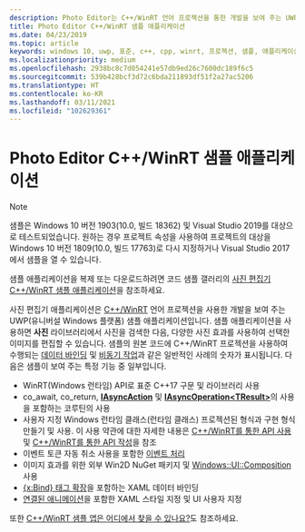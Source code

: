 ```yaml
---
description: Photo Editor는 C++/WinRT 언어 프로젝션을 통한 개발을 보여 주는 UWP 샘플 애플리케이션입니다. 샘플 애플리케이션을 사용하면 사진 라이브러리에서 사진을 검색한 다음, 다양한 사진 효과를 사용하여 선택한 이미지를 편집할 수 있습니다.
title: Photo Editor C++/WinRT 샘플 애플리케이션
ms.date: 04/23/2019
ms.topic: article
keywords: windows 10, uwp, 표준, c++, cpp, winrt, 프로젝션, 샘플, 애플리케이션, 사진, 편집기
ms.localizationpriority: medium
ms.openlocfilehash: 2938bc8c7d054241e57db9ed26c7600dc189f6c5
ms.sourcegitcommit: 539b428bcf3d72c6bda211893df51f2a27ac5206
ms.translationtype: HT
ms.contentlocale: ko-KR
ms.lasthandoff: 03/11/2021
ms.locfileid: "102629361"
---
```

# <a name="photo-editor-cwinrt-sample-application"></a>Photo Editor C++/WinRT 샘플 애플리케이션

> [!NOTE]
> 샘플은 Windows 10 버전 1903(10.0, 빌드 18362) 및 Visual Studio 2019를 대상으로 테스트되었습니다. 원하는 경우 프로젝트 속성을 사용하여 프로젝트의 대상을 Windows 10 버전 1809(10.0, 빌드 17763)로 다시 지정하거나 Visual Studio 2017에서 샘플을 열 수 있습니다.

샘플 애플리케이션을 복제 또는 다운로드하려면 코드 샘플 갤러리의 [사진 편집기 C++/WinRT 샘플 애플리케이션](/samples/microsoft/windows-appsample-photo-editor/photo-editor-cwinrt-sample-application/)을 참조하세요.

사진 편집기 애플리케이션은 [C++/WinRT](intro-to-using-cpp-with-winrt.md) 언어 프로젝션을 사용한 개발을 보여 주는 UWP(유니버설 Windows 플랫폼) 샘플 애플리케이션입니다. 샘플 애플리케이션을 사용하면 **사진** 라이브러리에서 사진을 검색한 다음, 다양한 사진 효과를 사용하여 선택한 이미지를 편집할 수 있습니다. 샘플의 원본 코드에 C++/WinRT 프로젝션을 사용하여 수행되는 [데이터 바인딩](binding-property.md) 및 [비동기 작업](concurrency.md)과 같은 일반적인 사례의 숫자가 표시됩니다. 다음은 샘플이 보여 주는 특정 기능 중 일부입니다.

- WinRT(Windows 런타임) API로 표준 C++17 구문 및 라이브러리 사용
- co_await, co_return, [**IAsyncAction**](/uwp/api/windows.foundation.iasyncaction) 및 [**IAsyncOperation&lt;TResult&gt;**](/uwp/api/windows.foundation.iasyncoperation-1)의 사용을 포함하는 코루틴의 사용
- 사용자 지정 Windows 런타임 클래스(런타임 클래스) 프로젝션된 형식과 구현 형식 만들기 및 사용. 이 사용 약관에 대한 자세한 내용은 [C++/WinRT를 통한 API 사용](consume-apis.md) 및 [C++/WinRT를 통한 API 작성](author-apis.md)을 참조
- 이벤트 토큰 자동 취소 사용을 포함한 [이벤트 처리](handle-events.md)
- 이미지 효과를 위한 외부 Win2D NuGet 패키지 및 [Windows::UI::Composition](/uwp/api/windows.ui.composition) 사용
- [{x:Bind} 태그 확장](../xaml-platform/x-bind-markup-extension.md)을 포함하는 XAML 데이터 바인딩
- [연결된 애니메이션](../design/motion/connected-animation.md)을 포함한 XAML 스타일 지정 및 UI 사용자 지정

또한 [C++/WinRT 샘플 앱은 어디에서 찾을 수 있나요?](./faq.yml#where-can-i-find-c---winrt-sample-apps-)도 참조하세요.
